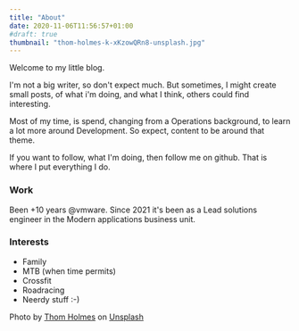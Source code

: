 ```yaml
---
title: "About"
date: 2020-11-06T11:56:57+01:00
#draft: true
thumbnail: "thom-holmes-k-xKzowQRn8-unsplash.jpg"
---
```

Welcome to my little blog.

I'm not a big writer, so don't expect much. But sometimes, I might create small posts, of what i'm doing, and what I think, others could find interesting.

Most of my time, is spend, changing from a Operations background, to learn a lot more around Development. So expect, content to be around that theme.

If you want to follow, what I'm doing, then follow me on github. That is where I put everything I do.

### Work

Been +10 years @vmware. Since 2021 it's been as a Lead solutions engineer in the Modern applications business unit.

### Interests

- Family
- MTB (when time permits)
- Crossfit
- Roadracing
- Neerdy stuff :-)

<span>Photo by <a href="https://unsplash.com/@thomholmes?utm_source=unsplash&amp;utm_medium=referral&amp;utm_content=creditCopyText">Thom Holmes</a> on <a href="https://unsplash.com/s/photos/about?utm_source=unsplash&amp;utm_medium=referral&amp;utm_content=creditCopyText">Unsplash</a></span>
